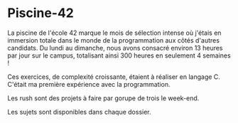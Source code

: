 # Piscine-42

La piscine de l'école 42 marque le mois de sélection intense où j'étais en immersion totale dans le monde de la programmation aux côtés d'autres candidats.
Du lundi au dimanche, nous avons consacré environ 13 heures par jour sur le campus, totalisant ainsi 300 heures en seulement 4 semaines !

Ces exercices, de complexité croissante, étaient à réaliser en langage C.
C'était ma première expérience avec la programmation.

Les rush sont des projets à faire par gorupe de trois le week-end.

Les sujets sont disponibles dans chaque dossier.
